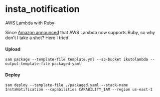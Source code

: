 # insta_notification
AWS Lambda with Ruby

Since [Amazon announced](https://aws.amazon.com/blogs/compute/announcing-ruby-support-for-aws-lambda/) that AWS Lambda now supports Ruby, so why don't I take a shot? Here I tried.

#### Upload
```
sam package --template-file template.yml --s3-bucket ikutolambda --output-template-file packaged.yaml
```
#### Deploy
```
sam deploy --template-file ./packaged.yaml --stack-name InstaNotification --capabilities CAPABILITY_IAM --region us-east-1
```

